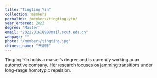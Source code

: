 ```yaml
---
title: "Tingting Yin"
collection: members
permalink: /members/tingting-yin/
year_entered: 2022
degree: "Master"
email: "202220161898@mail.scut.edu.cn"
webpage: ""
photo: "/members/tingting.jpg"
chinese_name: "尹婷婷"
---
```

Tingting Yin holds a master’s degree and is currently working at an automotive company. Her research focuses on jamming transitions under long-range homotypic repulsion.